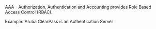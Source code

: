 AAA - Authorization, Authentication and Accounting provides Role Based Access Control (RBAC).

Example: Aruba ClearPass is an Authentication Server

